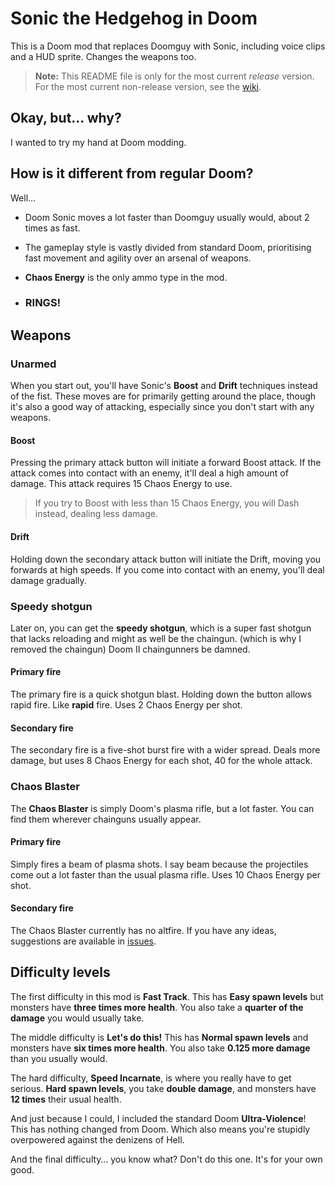 # Sonic the Hedgehog in Doom
This is a Doom mod that replaces Doomguy with Sonic, including voice clips and a HUD sprite. Changes the weapons too.

> **Note:** This README file is only for the most current *release* version. For the most current non-release version, see the [wiki](https://github.com/CutieGorlAstrid/sonicdoom/wiki).

## Okay, but… why?

I wanted to try my hand at Doom modding.

## How is it different from regular Doom?

Well...

- Doom Sonic moves a lot faster than Doomguy usually would, about 2 times as fast.

- The gameplay style is vastly divided from standard Doom, prioritising fast movement and agility over an arsenal of weapons.

- **Chaos Energy** is the only ammo type in the mod.

- ### RINGS!

## Weapons

### Unarmed
When you start out, you'll have Sonic's **Boost** and **Drift** techniques instead of the fist. These moves are for primarily  getting around the place, though it's also a good way of attacking, especially since you don't start with any weapons.
#### Boost
Pressing the primary attack button will initiate a forward Boost attack. If the attack comes into contact with an enemy, it'll deal a high amount of damage. This attack requires 15 Chaos Energy to use.
> If you try to Boost with less than 15 Chaos Energy, you will Dash instead, dealing less damage.
#### Drift
Holding down the secondary attack button will initiate the Drift, moving you forwards at high speeds. If you come into contact with an enemy, you'll deal damage gradually.


### Speedy shotgun
Later on, you can get the **speedy shotgun**, which is a super fast shotgun that lacks reloading and might as well be the chaingun. (which is why I removed the chaingun) Doom II chaingunners be damned.
#### Primary fire
The primary fire is a quick shotgun blast. Holding down the button allows rapid fire. Like **rapid** fire. Uses 2 Chaos Energy per shot.
#### Secondary fire
The secondary fire is a five-shot burst fire with a wider spread. Deals more damage, but uses 8 Chaos Energy for each shot, 40 for the whole attack.


### Chaos Blaster
The **Chaos Blaster** is simply Doom's plasma rifle, but a lot faster. You can find them wherever chainguns usually appear.
#### Primary fire
Simply fires a beam of plasma shots. I say beam because the projectiles come out a lot faster than the usual plasma rifle. Uses 10 Chaos Energy per shot.
#### Secondary fire
The Chaos Blaster currently has no altfire. If you have any ideas, suggestions are available in [issues](https://github.com/CutieGorlAstrid/sonicdoom/issues).


## Difficulty levels

The first difficulty in this mod is **Fast Track**. This has **Easy spawn levels** but monsters have **three times more health**. You also take a **quarter of the damage** you would usually take.

The middle difficulty is **Let's do this!** This has **Normal spawn levels** and monsters have **six times more health**. You also take  **0.125 more damage** than you usually would.

The hard difficulty, **Speed Incarnate**, is where you really have to get serious. **Hard spawn levels**, you take **double damage**, and monsters have **12 times** their usual health.

And just because I could, I included the standard Doom **Ultra-Violence**! This has nothing changed from Doom. Which also means you're stupidly overpowered against the denizens of Hell.

And the final difficulty… you know what? Don't do this one. It's for your own good.
